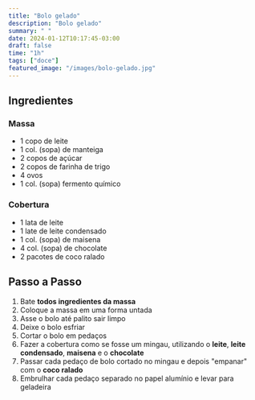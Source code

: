 ```yaml
---
title: "Bolo gelado"
description: "Bolo gelado"
summary: " "
date: 2024-01-12T10:17:45-03:00
draft: false
time: "1h"
tags: ["doce"]
featured_image: "/images/bolo-gelado.jpg"
---
```


## Ingredientes

### Massa

- 1 copo de leite
- 1 col. (sopa) de manteiga
- 2 copos de açúcar
- 2 copos de farinha de trigo
- 4 ovos
- 1 col. (sopa) fermento químico

### Cobertura

- 1 lata de leite
- 1 late de leite condensado
- 1 col. (sopa) de maisena
- 4 col. (sopa) de chocolate
- 2 pacotes de coco ralado

## Passo a Passo

1. Bate **todos ingredientes da massa**
1. Coloque a massa em uma forma untada
1. Asse o bolo até palito sair limpo
1. Deixe o bolo esfriar
1. Cortar o bolo em pedaços
1. Fazer a cobertura como se fosse um mingau, utilizando o **leite**, **leite condensado**,
   **maisena** e o **chocolate**
1. Passar cada pedaço de bolo cortado no mingau e depois "empanar" com o **coco ralado**
1. Embrulhar cada pedaço separado no papel alumínio e levar para geladeira
